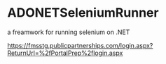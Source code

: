 # ADONETSeleniumRunner

a freamwork for running selenium on .NET

https://fmsstg.publicpartnerships.com/login.aspx?ReturnUrl=%2fPortalPrep%2flogin.aspx
